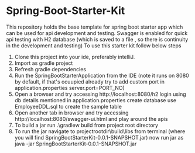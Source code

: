 # Spring-Boot-Starter-Kit
This repository holds the base template for spring boot starter app which can be used for api development and testing.
Swagger is enabled for quick api testing with H2 database (which is saved to a file , so there is continuity in the development and testing)
To use this starter kit follow below steps 
1. Clone this project into your ide, preferably intelliJ.
2. Import as gradle project
3. Refresh gradle dependencies
4. Run the SpringBootStarterApplication from the IDE (note it runs on 8080 by default, if that's ocuupied already try to add custom port in application.properties          server.port=PORT_NO)
5. Open a browser and try accessing  http://localhost:8080/h2 login using db details mentioned in application.properties create database use EmployeeDDL.sql to create the sample table
6. Open another tab in browser and try accessing http://localhost:8080/swagger-ui.html and play around the apis
7. To build a jar run .\gradlew build from project root directory
8. To run the jar navigate to projectrootdir\build\libs from terminal (where you will find SpringBootStarterKit-0.0.1-SNAPSHOT.jar) 
now run jar as java -jar SpringBootStarterKit-0.0.1-SNAPSHOT.jar


